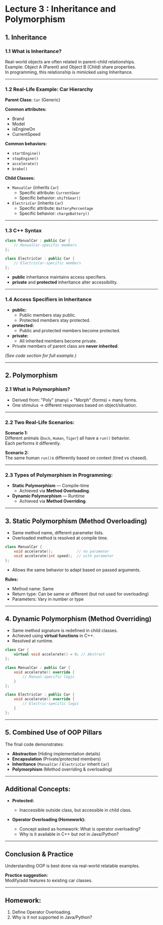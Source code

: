 # Lecture 3 : Inheritance and Polymorphism

## 1. Inheritance

### 1.1 What is Inheritance?
Real-world objects are often related in parent-child relationships.  
Example: Object A (Parent) and Object B (Child) share properties.  
In programming, this relationship is mimicked using Inheritance.

---

### 1.2 Real-Life Example: Car Hierarchy
**Parent Class:** `Car` (Generic)

**Common attributes:**
- Brand
- Model
- isEngineOn
- CurrentSpeed

**Common behaviors:**
- `startEngine()`
- `stopEngine()`
- `accelerate()`
- `brake()`

**Child Classes:**
- `ManualCar` (inherits `Car`)  
  - Specific attribute: `CurrentGear`  
  - Specific behavior: `shiftGear()`
- `ElectricCar` (inherits `Car`)  
  - Specific attribute: `BatteryPercentage`  
  - Specific behavior: `chargeBattery()`

---

### 1.3 C++ Syntax
~~~cpp
class ManualCar : public Car {
    // ManualCar-specific members
};

class ElectricCar : public Car {
    // ElectricCar-specific members
};
~~~

- **public** inheritance maintains access specifiers.  
- **private** and **protected** inheritance alter accessibility.

---

### 1.4 Access Specifiers in Inheritance
- **public:**  
  - Public members stay public.  
  - Protected members stay protected.
- **protected:**  
  - Public and protected members become protected.
- **private:**  
  - All inherited members become private.  
- Private members of parent class are **never inherited**.

*(See code section for full example.)*

---

## 2. Polymorphism

### 2.1 What is Polymorphism?
- Derived from: "Poly" (many) + "Morph" (forms) = many forms.  
- One stimulus → different responses based on object/situation.

---

### 2.2 Two Real-Life Scenarios:
**Scenario 1:**  
Different animals (`Duck`, `Human`, `Tiger`) all have a `run()` behavior.  
Each performs it differently.

**Scenario 2:**  
The same human `run()`s differently based on context (tired vs chased).

---

### 2.3 Types of Polymorphism in Programming:
- **Static Polymorphism** — Compile-time  
  - Achieved via **Method Overloading**.
- **Dynamic Polymorphism** — Runtime  
  - Achieved via **Method Overriding**.

---

## 3. Static Polymorphism (Method Overloading)
- Same method name, different parameter lists.
- Overloaded method is resolved at compile time.

~~~cpp
class ManualCar {
    void accelerate();           // no parameter
    void accelerate(int speed);  // with parameter
};
~~~

- Allows the same behavior to adapt based on passed arguments.

**Rules:**
- Method name: Same
- Return type: Can be same or different (but not used for overloading)
- Parameters: Vary in number or type

---

## 4. Dynamic Polymorphism (Method Overriding)
- Same method signature is redefined in child classes.
- Achieved using **virtual functions** in C++.
- Resolved at runtime.

~~~cpp
class Car {
    virtual void accelerate() = 0; // Abstract
};

class ManualCar : public Car {
    void accelerate() override {
        // Manual-specific logic
    }
};

class ElectricCar : public Car {
    void accelerate() override {
        // Electric-specific logic
    }
};
~~~

---

## 5. Combined Use of OOP Pillars
The final code demonstrates:
- **Abstraction** (Hiding implementation details)
- **Encapsulation** (Private/protected members)
- **Inheritance** (`ManualCar` / `ElectricCar` inherit `Car`)
- **Polymorphism** (Method overriding & overloading)

---

## Additional Concepts:
- **Protected:**  
  - Inaccessible outside class, but accessible in child class.

- **Operator Overloading (Homework):**  
  - Concept asked as homework: What is operator overloading?  
  - Why is it available in C++ but not in Java/Python?

---

## Conclusion & Practice
Understanding OOP is best done via real-world relatable examples.

**Practice suggestion:**  
Modify/add features to existing car classes.

---

## Homework:
1. Define Operator Overloading.  
2. Why is it not supported in Java/Python?
